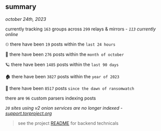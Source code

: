 
## summary
_october 24th, 2023_

currently tracking `163` groups across `299` relays & mirrors - _`113` currently online_

⏲ there have been `19` posts within the `last 24 hours`

🦈 there have been `276` posts within the `month of october`

🪐 there have been `1485` posts within the `last 90 days`

🏚 there have been `3827` posts within the `year of 2023`

🦕 there have been `8517` posts `since the dawn of ransomwatch`

there are `96` custom parsers indexing posts

_`20` sites using v2 onion services are no longer indexed - [support.torproject.org](https://support.torproject.org/onionservices/v2-deprecation/)_

> see the project [README](https://github.com/joshhighet/ransomwatch#ransomwatch--) for backend technicals
